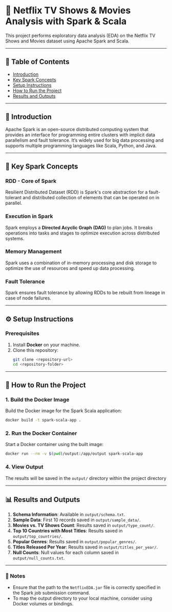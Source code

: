 
# 🎥 Netflix TV Shows & Movies Analysis with Spark & Scala

This project performs exploratory data analysis (EDA) on the Netflix TV Shows and Movies dataset using Apache Spark and Scala.

---

## 📘 Table of Contents
- [Introduction](#introduction)
- [Key Spark Concepts](#key-spark-concepts)
- [Setup Instructions](#setup-instructions)
- [How to Run the Project](#how-to-run-the-project)
- [Results and Outputs](#results-and-outputs)

---

## 🚀 Introduction
Apache Spark is an open-source distributed computing system that provides an interface for programming entire clusters with implicit data parallelism and fault tolerance. It’s widely used for big data processing and supports multiple programming languages like Scala, Python, and Java.

---

## 🔑 Key Spark Concepts

### RDD - Core of Spark
Resilient Distributed Dataset (RDD) is Spark's core abstraction for a fault-tolerant and distributed collection of elements that can be operated on in parallel.

### Execution in Spark
Spark employs a **Directed Acyclic Graph (DAG)** to plan jobs. It breaks operations into tasks and stages to optimize execution across distributed systems.

### Memory Management
Spark uses a combination of in-memory processing and disk storage to optimize the use of resources and speed up data processing.

### Fault Tolerance
Spark ensures fault tolerance by allowing RDDs to be rebuilt from lineage in case of node failures.

---

## ⚙️ Setup Instructions

### Prerequisites
1. Install **Docker** on your machine.
2. Clone this repository:
   ```bash
   git clone <repository-url>
   cd <repository-folder>
   ```

---

## 🔧 How to Run the Project

### 1. Build the Docker Image
Build the Docker image for the Spark Scala application:
```bash
docker build -t spark-scala-app .
```

### 2. Run the Docker Container
Start a Docker container using the built image:
```bash
docker run --rm -v $(pwd)/output:/app/output spark-scala-app
```



### 4. View Output
The results will be saved in the `output/` directory within the project directory

---

## 📊 Results and Outputs

1. **Schema Information**: Available in `output/schema.txt`.
2. **Sample Data**: First 10 records saved in `output/sample_data/`.
3. **Movies vs. TV Shows Count**: Results saved in `output/type_count/`.
4. **Top 10 Countries with Most Titles**: Results saved in `output/top_countries/`.
5. **Popular Genres**: Results saved in `output/popular_genres/`.
6. **Titles Released Per Year**: Results saved in `output/titles_per_year/`.
7. **Null Counts**: Null values for each column saved in `output/null_counts.txt`.

---

### 📖 Notes
- Ensure that the path to the `NetflixEDA.jar` file is correctly specified in the Spark job submission command.
- To map the output directory to your local machine, consider using Docker volumes or bindings.
